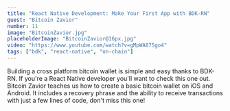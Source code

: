 ```yaml
---
title: "React Native Development: Make Your First App with BDK-RN"
guest: "Bitcoin Zavior"
number: 11
image: "BitcoinZavior.jpg"
placeholderImage: "BitcoinZavior@16px.jpg"
video: "https://www.youtube.com/watch?v=gMpWA875go4"
tags: ["bdk", "react-native", "on-chain"]
---
```


Building a cross platform bitcoin wallet is simple and easy thanks to BDK-RN. If you're a React Native developer you'll want to check this one out. Bitcoin Zavior teaches us how to create a basic bitcoin wallet on iOS and Android. It includes a recovery phrase and the ability to receive transactions with just a few lines of code, don't miss this one!
